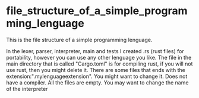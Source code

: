 # file_structure_of_a_simple_programming_lenguage
This is the file structure of a simple programming lenguage.

In the lexer, parser, interpreter, main and tests I created .rs (rust files) for portability, however you can use any other lenguage you like. The file in the main directory that is called "Cargo.toml" is for compiling rust, if you will not use rust, then you might delete it. 
There are some files that ends with the extension:".mylenguageextension". You might want to change it.
Does not have a compiler.
All the files are empty.
You may want to change the name of the interpreter
